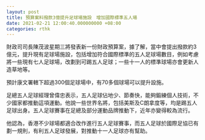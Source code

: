 ```yaml
---
layout: post
title: 預算案料撥款3億提升足球場施設　增加國際標準五人場
date: 2021-02-21 12:00:40.000000000 +08:00
categories: rthk
---
```


財政司司長陳茂波星期三將發表新一份財政預算案，據了解，當中會提出撥款約3億元，提升現有足球場施設，包括增加符合國際標準的五人足球場數目，例如考慮將一些現有七人足球場，改劃到可踢五人足球；一些十一人的標準球場亦會更新人造草地等。

預計康文署轄下超過300個足球場中，有70多個球場可以提升設施。

足總五人足球經理曾偉忠表示，五人足球佔地少、節奏快，能夠鍛練個人技術，不少國家都推動這項運動。他說一些世界名將，包括美斯及C朗拿度等，均是踢五人足球出身。五人足球賽事在足總及部分運動品牌推動下，近年亦變得較為流行。

他認為，香港不少球場都適合改作進行五人足球賽事，而五人足球於國際足協已有劃一規則，有利五人足球發展，對推動十一人足球亦有幫助。
